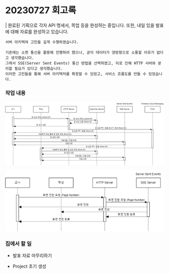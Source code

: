 # 20230727 회고록

| 완료된 기획으로 각자 API 명세서, 목업 등을 완성하는 중입니다. 또한, 내일 있을 발표에 대해 자료를 완성하고 있습니다.

```
서버 아키텍쳐 고민을 깊게 수행하였습니다.

기존에는 소켓 통신을 활용해 진행하려 했으나, 굳이 데이터가 양방향으로 소통할 이유가 없다고 생각했습니다.
그래서 SSE(Server Sent Events) 통신 방법을 선택하였고, 이로 인해 HTTP 서버와 분리할 필요가 있다고 생각했습니다.
이러한 고민들을 통해 서버 아키텍처를 확정할 수 있었고, 서비스 흐름도를 만들 수 있었습니다.
```

### 작업 내용

![image1](./image1.png)

![image2](./image2.png)


### 집에서 할 일

* 발표 자료 마무리하기

* Project 초기 생성

